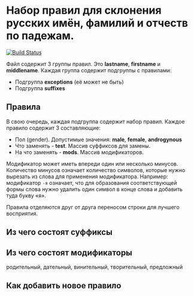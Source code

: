  Набор правил для склонения русских имён, фамилий и отчеств по падежам.
=======================================================================

[![Build Status](https://travis-ci.org/petrovich/petrovich-rules.svg)](https://travis-ci.org/petrovich/petrovich-rules)

Файл содержит 3 группы правил. Это __lastname__, __firstname__ и __middlename__. Каждая группа
содержит подгруппы с правилами:

* Подгруппа __exceptions__ (её может не быть)
* Подгруппа __suffixes__

Правила
-------
В свою очередь, каждая подгруппа содержит набор правил. Каждое правило содержит 3 составляющие:

* Пол (gender). Допустимые значения: __male__, __female__, __androgynous__
* Что заменять - __test__. Массив суффиксов для замены.
* На что заменять - __mods__. Массив модификаторов.

Модификатор может иметь впереди один или несколько минусов. Количество минусов означает количество символов, которые нужно вырезать из слова для применения модификатора. Например: модификатор `-я` означает, что для образования соответствующей формы слова нужно удалить один символ в конце слова и добавить туда букву «я».

Правила отделяются друг от друга переносом строки для лучшего восприятия.

Из чего состоят суффиксы
------------------------

 Из чего состоят модификаторы
-----------------------------
родительный, дательный, винительный, творительный, предложный

Как добавить новое правило
--------------------------
